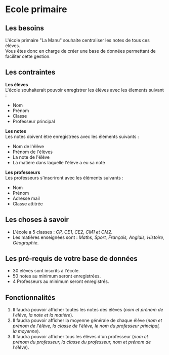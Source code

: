 # Ecole primaire

## Les besoins
L'école primaire "La Manu" souhaite centraliser les notes de tous ces élèves.  
Vous êtes donc en charge de créer une base de données permettant de faciliter cette gestion.

## Les contraintes
**Les élèves**  
L'école souhaiterait pouvoir enregistrer les élèves avec les élements suivant :
- Nom
- Prénom
- Classe
- Professeur principal

**Les notes**  
Les notes doivent être enregistrées avec les éléments suivants :
- Nom de l'élève
- Prénom de l'élèves
- La note de l'élève
- La matière dans laquelle l'élève a eu sa note

**Les professeurs**  
Les professeurs s'inscriront avec les éléments suivants :
- Nom
- Prénom
- Adresse mail
- Classe attitrée

## Les choses à savoir
- L'école a 5 classes : *CP, CE1, CE2, CM1 et CM2*.
- Les matières enseignées sont : *Maths, Sport, Français, Anglais, Histoire, Géographie*.

## Les pré-requis de votre base de données
- 30 élèves sont inscrits à l'école.
- 50 notes au minimum seront enregistrées.
- 4 Professeurs au minimum seront enregistrés.

## Fonctionnalités
1. Il faudra pouvoir afficher toutes les notes des élèves (*nom et prénom de l'élève, la note et la matière*).
2. Il faudra pouvoir afficher la moyenne générale de chaque élève (*nom et prénom de l'élève, la classe de l'élève, le nom du professeur principal, la moyenne*).
3. Il faudra pouvoir afficher tous les élèves d'un professeur (*nom et prénom du professeur, la classe du professeur, nom et prénom de l'élève*).
